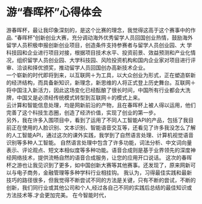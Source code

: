 # 游“春晖杯”心得体会
   游春晖杯，最让我印象深刻的，是这个比赛的理念，我觉得这高于这个赛事中的作品.
   “春晖杯”创新创业大赛，充分调动海外优秀留学人员回国创业热情，鼓励海外留学人员积极申报创新创业项目，创造条件支持参赛者与留学人员创业园、大 
学科技园和企业进行项目对接，根据项目技术水平、投资前景、效益预测和产业化情况，组织留学人员创业园、大学科技园、风险投资机构和国内企业家对项目进行评审、洽谈和择优颁奖，推动留学人员回国创办高新技术企业。<br>
    一个崭新的时代即将到来，以互联网＋为工具，以大众创业为形式，正在塑造崭新的经济结构，而具备新知识，新理念，新思维的人将正式登上历史舞台。互联网＋将中国注入新活力，因此这场变化已经酝酿了很长时间，中国所有行业都会大洗牌，中国又是必须经传统模式转型到互联网＋的模式上来。<br>
    云计算和智能信息处理，均是网新前沿的产物，且在春晖杯上被人得以运用，他们完善了这个科技生态圈，创造了经济价值，实现了创业的第一步。<br>
    另外，我在许多入围项目中，看到了运用了不同人工智能API的产品，包括了我目前正在使用的人脸识别、文本识别、智能语音交互等，还看见了许多我没怎么了解的人工智能API，通过这次的课外实践，我学到了自然语言处理、计算机视觉语音识别等多种人工智能。
    自然语言处理中包含了许多功能，词法分析、中文词向量表示、评论观点、短文本相似度等多种功能。语音合成则是基于业界领先的深度神经网络技术，提供流畅自然的语音合成服务，让您的应用开口说话。
    这次的春晖杯之游也让我见识到了更多，如中国创新大赛等其他赛事。还发现了，原来网新可以与电子商务，金融管理等多种学科行业相挂钩。
    我认为，习得最佳实践和最新技巧的路径很多，但我觉得不断尝试不同的方法是关键，只有不断的尝试，不断的创新，我们同行业或其他公司和个人,经过各自己不同的实践后总结的最佳知识或方法技术等.才会更加完美。
    在今智能时代，
